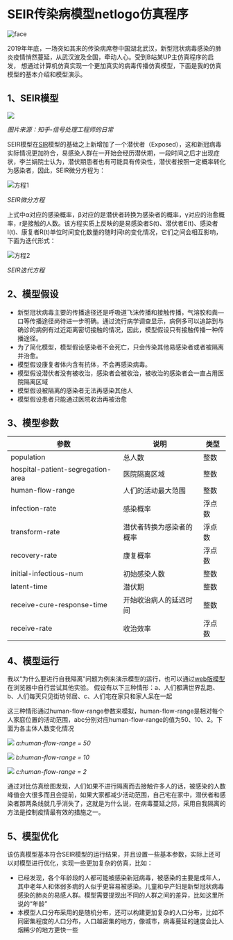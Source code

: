 # SEIR传染病模型netlogo仿真程序
![](https://ss0.bdstatic.com/70cFvHSh_Q1YnxGkpoWK1HF6hhy/it/u=3583499134,1389607878&fm=11&gp=0.jpg "face")

2019年年底，一场突如其来的传染病席卷中国湖北武汉，新型冠状病毒感染的肺炎疫情悄然蔓延，从武汉波及全国，牵动人心。受到B站某UP主仿真程序的启发，
想通过计算机仿真实现一个更加真实的病毒传播仿真模型，下面是我的仿真模型的基本介绍和模型演示。

## 1、SEIR模型
![](https://pic3.zhimg.com/80/v2-1c8ce33920e7ac4c1e691af3df8b5dd6_hd.png "")

*图片来源：知乎-信号处理工程师的日常*

SEIR模型在[SIR](https://en.wikipedia.org/wiki/Compartmental_models_in_epidemiology#The_SIR_model)模型的基础之上新增加了一个潜伏者（Exposed），这和新冠病毒实际情况更加符合，易感染人群在一开始会经历潜伏期，一段时间之后才出现症状，李兰娟院士认为，潜伏期患者也有可能具有传染性，潜伏者按照一定概率转化为感染者，因此，SEIR微分方程为：

![](https://www.zhihu.com/equation?tex=dS%2Fdt%3D-r%5Cbeta+IS%2FN%5C%5C+dE%2Fdt%3Dr%5Cbeta+IS%2FN-%5Calpha+E%5C%5C+dI%2Fdt%3D%5Calpha+E-%5Cgamma+I%5C%5C+dR%2Fdt%3D%5Cgamma+I "方程1")

*SEIR微分方程*

上式中α对应的感染概率，β对应的是潜伏者转换为感染者的概率，γ对应的治愈概率，r是接触的人数。该方程实质上反映的是易感染者S(t)、潜伏者E(t)、感染者I(t)、康复者R(t)单位时间变化数量的随时间t的变化情况，它们之间会相互影响，下面为迭代形式：

![](https://www.zhihu.com/equation?tex=S_n%3DS_%7Bn-1%7D-r%5Cbeta+I_%7Bn-1%7DS_%7Bn-1%7D%2FN%5C%5C+E_n%3DE_%7Bn-1%7D%2Br%5Cbeta+I_%7Bn-1%7DS_%7Bn-1%7D%2FN-%5Calpha+E_%7Bn-1%7D%5C%5C+I_n%3DI_%7Bn-1%7D+%2B%5Calpha+E_%7Bn-1%7D-%5Cgamma+I_%7Bn-1%7D%5C%5C+R_n%3DR_%7Bn-1%7D%2B%5Cgamma+I_%7Bn-1%7D "方程2")

*SEIR迭代方程*

## 2、模型假设
* 新型冠状病毒主要的传播途径还是呼吸道飞沫传播和接触传播，气溶胶和粪—口等传播途径尚待进一步明确。通过流行病学调查显示，病例多可以追踪到与确诊的病例有过近距离密切接触的情况，因此，模型假设只有接触传播一种传播途径。
* 为了简化模型，模型假设感染者不会死亡，只会传染其他易感染者或者被隔离并治愈。
* 模型假设康复者体内含有抗体，不会再感染病毒。
* 模型假设潜伏者没有被收治，感染者会被收治，被收治的感染者会一直占用医院隔离区域
* 模型假设被隔离的感染者无法再感染其他人
* 模型假设患者只能通过医院收治再被治愈

## 3、模型参数
|  参数   | 说明  | 类型 |
|  ----  | ----  | ---- |
| population  | 总人数  | 整数 |
| hospital-patient-segregation-area  | 医院隔离区域 | 整数 |
| human-flow-range | 人们的活动最大范围 | 整数 |
| infection-rate | 感染概率 | 浮点数 |
| transform-rate | 潜伏者转换为感染者的概率 | 浮点数 |
| recovery-rate | 康复概率 | 浮点数 |
| initial-infectious-num | 初始感染人数 | 整数 |
| latent-time | 潜伏期 | 整数 |
| receive-cure-response-time | 开始收治病人的延迟时间 | 整数 |
| receive-rate | 收治效率 | 浮点数 |

## 4、模型运行
我以“为什么要进行自我隔离”问题为例来演示模型的运行，也可以通过[web版模型](https://github.com/dpoqb/netlogo_SEIR_2019/blob/master/2019-SEIR.html)在浏览器中自行尝试其他实验。
假设有以下三种情形：a、人们都满世界乱跑、b、人们每天只见街坊邻居、c、人们宅在家只和家人呆在一起

这三种情形通过human-flow-range参数来模拟，human-flow-range是相对每个人家庭位置的活动范围，abc分别对应human-flow-range的值为50、10、2。下面为各主体人数变化情况

![](https://github.com/dpoqb/netlogo_SEIR_2019/blob/master/lab1-img1.png)
*a:human-flow-range = 50*

![](https://github.com/dpoqb/netlogo_SEIR_2019/blob/master/lab1-img2.png)
*b:human-flow-range = 10*

![](https://github.com/dpoqb/netlogo_SEIR_2019/blob/master/lab1-img3.png)
*c:human-flow-range = 2*

通过对比仿真绘图发现，人们如果不进行隔离而去接触许多人的话，被感染的人数峰值会大很多而且会提前，如果大家都减少活动范围，自己宅在家中，潜伏者和感染者那两条线就几乎消失了，这就是为什么说，在病毒蔓延之际，采用自我隔离的方法是控制疫情最有效的措施之一。

## 5、模型优化
该仿真模型基本符合SEIR模型的运行结果，并且设置一些基本参数，实际上还可以对模型进行优化，实现一些更加复杂的仿真，比如：

* 已经发现，各个年龄段的人都可能被感染新冠病毒，被感染的主要是成年人，其中老年人和体弱多病的人似乎更容易被感染。儿童和孕产妇是新型冠状病毒感染的肺炎的易感人群。模型需要提现出不同的人群之间的差异，比如这里所说的“年龄”
* 本模型人口分布采用的是随机分布，还可以构建更加复杂的人口分布，比如不同密集程度的人口分布，人口越密集的地方，像城市，病毒蔓延的速度会比人烟稀少的地方更快一些

